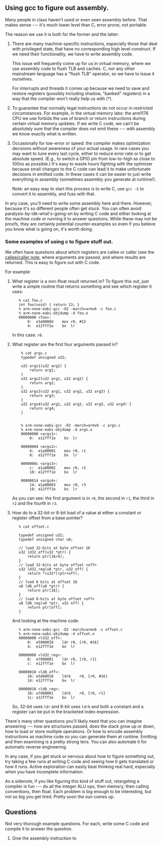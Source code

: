 ## Using gcc to figure out assembly.

Many people in class haven't used or even seen assembly before.   That
makes sense --- it's much lower level than C, error prone, not portable.

The reason we use it is both for the former and the latter:

  1. There are many machine-specific instructions, especially those
     that deal with privileged state, that have no corresponding high
     level construct.     If we need their functionality, we have to
     write assembly code.   

     This issue will frequently come up for us in virtual memory, where
     we use assembly code to flush TLB and caches.  C, nor any other
     mainstream language has a "flush TLB" operator,  so we have to
     issue it ourselves.

     For interrupts and threads it comes up because we need to save and
     restore registers (possibly including shadow, "banked" registers)
     in a way that the compiler won't really help us with (*).

  2. To guarantee that normally legal instructions do not occur in
     restricted circumstances.  For example, in the virtual memory
     labs:  the arm1176 CPU we use forbids the use of branch or return
     instructions during certain virtual memory updates.  If we write C
     code, we can't be absolutely sure that the compiler does not emit
     these --- with assembly we know exactly what is written.

  3. Occasionally for low-error or speed: the compiler 
     makes optimization decisions without awareness of your actual
     usage.  In rare cases you may want to tune every last cycle, either
     to reduce error rate or to get absolute speed.  (E.g., to switch
     a GPIO pin from low-to-high as close to 100ns as possible.)
     It's easy to waste hours fighting with the optimizer because small
     changes to the C code can lead it to make unfortunate decisions
     in emitted code.   In these cases it can be easier to just write
     everything in assembly (sometimes assembly you generate at runtime!).

     Note: an easy way to start this process is to write C, use `gcc -S`
     to convert it to assembly, and fuss with that.

In any case, you'll need to write some assembly here and there.  However,
because it's so different people often get stuck.  You can often avoid
paralysis-by-idk-what's-going-on by writing C code and either looking
at the machine code or running it to answer questions.  While these may
not be proofs, they are certainly potential counter-examples so even if
you believe you know what is going on, it's worth doing.


### Some examples of using c to figure stuff out.

We often have questions about which registers are callee or caller
(see the [callee/caller note](../callee-caller/README.md), where
arguments are passed, and where results are returned.  This is 
easy to figure out with C code.

For example:

 1.  What register is a non-float result returned in?   To figure
     this out, just write a simple routine that returns something and
     see which register it uses:

            % cat foo.c
            int foo(void) { return 13; }
            % arm-none-eabi-gcc -O2 -march=armv6 -c foo.c
            % arm-none-eabi-objdump -d foo.o
            00000000 <foo>:
                0:  e3a0000d    mov r0, #13
                4:  e12fff1e    bx  lr

     In this case: `r0`.

 2. What register are the first four arguments passed in?

            % cat args.c
            typedef unsigned u32;

            u32 args1(u32 arg1) {
                return arg1;
            }
            u32 args2(u32 arg1, u32 arg2) {
                return arg2;
            }
            u32 args3(u32 arg1, u32 arg2, u32 arg3) {
                return arg3;
            }
            u32 args4(u32 arg1, u32 arg2, u32 arg3, u32 arg4) {
                return arg4;
            }


            % arm-none-eabi-gcc -O2 -march=armv6 -c args.c
            % arm-none-eabi-objdump -d args.o
            00000000 <args1>:
                0:  e12fff1e    bx  lr

            00000004 <args2>:
                4:  e1a00001    mov r0, r1
                8:  e12fff1e    bx  lr

            0000000c <args3>:
                c:  e1a00002    mov r0, r2
                10: e12fff1e    bx  lr

            00000014 <args4>:
                14: e1a00003    mov r0, r3
                18: e12fff1e    bx  lr


    As you can see: the first argument is in `r0`, the second in `r1`,
    the third in `r2` and the fourth in `r3`.

  3. How do to a 32-bit or 8-bit load of a value at either a 
     constant or register offset from a base pointer?

            % cat offset.c
        
            typedef unsigned u32;
            typedef unsigned char u8;
            
            // load 32-bits at byte offset 16
            u32 ld32_off(u32 *ptr) {
                return ptr[16/4];
            }
            // load 32-bits at byte offset <off>
            u32 ld32_reg(u8 *ptr, u32 off) {
                return *(u32*)(ptr+off);
            }
            // load 8 bits at offset 16
            u8 ld8_off(u8 *ptr) {
                return ptr[16];
            }
            // load 8-bits at byte offset <off>
            u8 ld8_reg(u8 *ptr, u32 off) {
                return ptr[off];
            }

     And looking at the machine code:

            % arm-none-eabi-gcc -O2 -march=armv6 -c offset.c
            % arm-none-eabi-objdump -d offset.o
            00000000 <ld32_off>:
                0:	e5900010 	ldr	r0, [r0, #16]
                4:	e12fff1e 	bx	lr
            
            00000008 <ld32_reg>:
                8:	e7900001 	ldr	r0, [r0, r1]
                c:	e12fff1e 	bx	lr
            
            00000010 <ld8_off>:
                10:	e5d00010 	ldrb	r0, [r0, #16]
                14:	e12fff1e 	bx	lr
            
            00000018 <ld8_reg>:
                18:	e7d00001 	ldrb	r0, [r0, r1]
                1c:	e12fff1e 	bx	lr


     So, 32-bit uses `ldr` and 8-bit uses `ldrb` and both a constant
     and a register can be put in the bracketed index expression.
    

There's many other questions you'll likely need that you can imagine
answering --- how are structures passed,  does the stack grow up or down,
how to load or store multiple operations.  Or how to encode assembly
instructions as machine code so you can generate them at runtime.
Emitting and then examining is a pretty strong lens.  You can also
automate it for automatic reverse engineering.

In any case, if you get stuck or nervous about how to figure something out,
try taking a few runs at writing C code and seeing how ti gets translated
or how it runs.    Active exploration can easily beat thinking real hard,
especially when you have incomplete information.

As a sidenote, if you like figuring this kind of stuff out, retargeting a
compiler is fun --- do all the integer ALU ops, then memory, then calling
conventions, then float.   Each problem is big enough to be interesting,
but not so big you get tired.  Pretty soon the sun comes up.

## Questions

Not very thorough example questions. For each, write some C code and compile
it to answer the question.

  1. Give the assembly instruction to 

